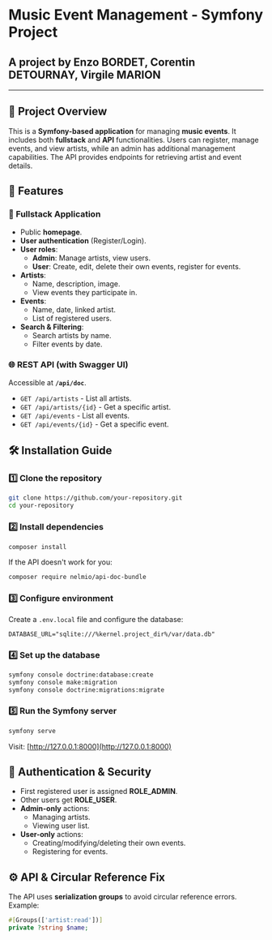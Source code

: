 # Music Event Management - Symfony Project
## A project by Enzo BORDET, Corentin DETOURNAY, Virgile MARION

---

## 📌 Project Overview
This is a **Symfony-based application** for managing **music events**. It includes both **fullstack** and **API** functionalities. Users can register, manage events, and view artists, while an admin has additional management capabilities. The API provides endpoints for retrieving artist and event details.

## 🚀 Features
### 🎵 Fullstack Application
- Public **homepage**.
- **User authentication** (Register/Login).
- **User roles**:
  - **Admin**: Manage artists, view users.
  - **User**: Create, edit, delete their own events, register for events.
- **Artists**:
  - Name, description, image.
  - View events they participate in.
- **Events**:
  - Name, date, linked artist.
  - List of registered users.
- **Search & Filtering**:
  - Search artists by name.
  - Filter events by date.

### 🌐 REST API (with Swagger UI)
Accessible at **`/api/doc`**.
- `GET /api/artists` - List all artists.
- `GET /api/artists/{id}` - Get a specific artist.
- `GET /api/events` - List all events.
- `GET /api/events/{id}` - Get a specific event.

## 🛠️ Installation Guide
### **1️⃣ Clone the repository**
```sh
git clone https://github.com/your-repository.git
cd your-repository
```

### **2️⃣ Install dependencies**
```sh
composer install
```

If the API doesn't work for you:
```sh
composer require nelmio/api-doc-bundle
```

### **3️⃣ Configure environment**
Create a `.env.local` file and configure the database:
```env
DATABASE_URL="sqlite:///%kernel.project_dir%/var/data.db"
```

### **4️⃣ Set up the database**
```sh
symfony console doctrine:database:create
symfony console make:migration
symfony console doctrine:migrations:migrate
```

### **5️⃣ Run the Symfony server**
```sh
symfony serve
```
Visit: [http://127.0.0.1:8000](http://127.0.0.1:8000)


## 🔐 Authentication & Security
- First registered user is assigned **ROLE_ADMIN**.
- Other users get **ROLE_USER**.
- **Admin-only** actions:
  - Managing artists.
  - Viewing user list.
- **User-only** actions:
  - Creating/modifying/deleting their own events.
  - Registering for events.

## ⚙️ API & Circular Reference Fix
The API uses **serialization groups** to avoid circular reference errors. Example:
```php
#[Groups(['artist:read'])]
private ?string $name;
```
